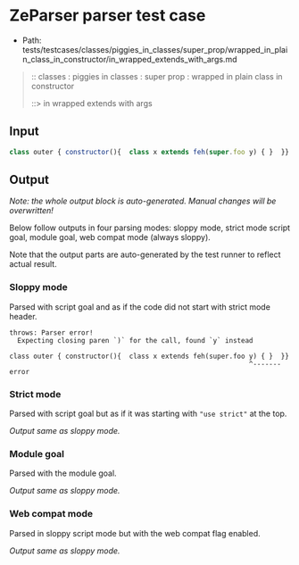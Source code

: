 # ZeParser parser test case

- Path: tests/testcases/classes/piggies_in_classes/super_prop/wrapped_in_plain_class_in_constructor/in_wrapped_extends_with_args.md

> :: classes : piggies in classes : super prop : wrapped in plain class in constructor
>
> ::> in wrapped extends with args

## Input

`````js
class outer { constructor(){  class x extends feh(super.foo y) { }  }}
`````

## Output

_Note: the whole output block is auto-generated. Manual changes will be overwritten!_

Below follow outputs in four parsing modes: sloppy mode, strict mode script goal, module goal, web compat mode (always sloppy).

Note that the output parts are auto-generated by the test runner to reflect actual result.

### Sloppy mode

Parsed with script goal and as if the code did not start with strict mode header.

`````
throws: Parser error!
  Expecting closing paren `)` for the call, found `y` instead

class outer { constructor(){  class x extends feh(super.foo y) { }  }}
                                                            ^------- error
`````

### Strict mode

Parsed with script goal but as if it was starting with `"use strict"` at the top.

_Output same as sloppy mode._

### Module goal

Parsed with the module goal.

_Output same as sloppy mode._

### Web compat mode

Parsed in sloppy script mode but with the web compat flag enabled.

_Output same as sloppy mode._
